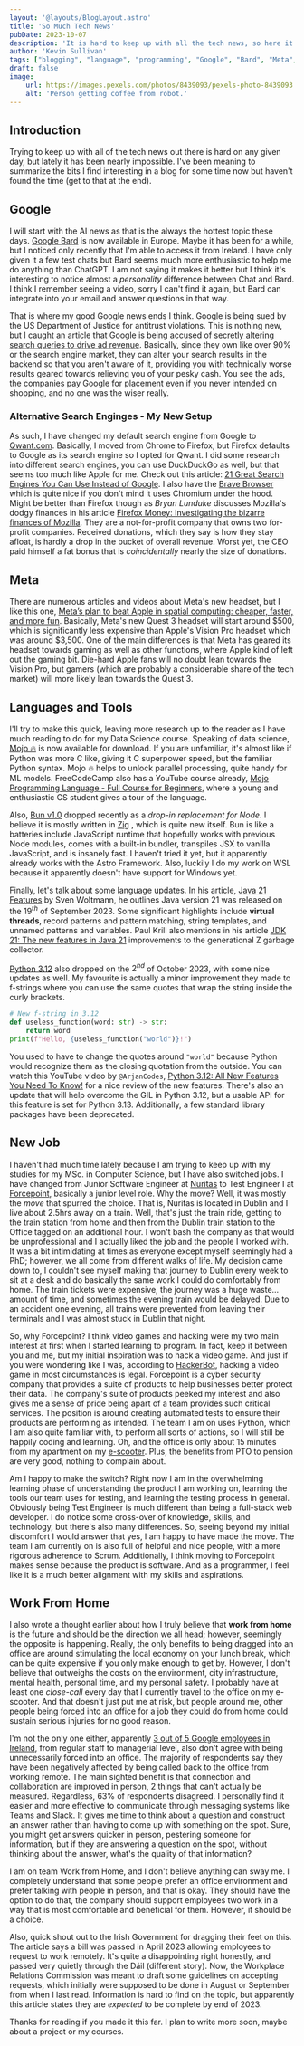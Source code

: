 ```yaml
---
layout: '@layouts/BlogLayout.astro'
title: 'So Much Tech News'
pubDate: 2023-10-07
description: 'It is hard to keep up with all the tech news, so here it is all at once. From Bard and Meta, to Mojo and Python. Many updates all at once!'
author: 'Kevin Sullivan'
tags: ["blogging", "language", "programming", "Google", "Bard", "Meta", "VR", "virtual reality", "AI", "Python", "Mojo", "Java", "Bun", "Nuritas", "Forcepoint", "WFH", "work from home", "remote work"]
draft: false
image:
    url: https://images.pexels.com/photos/8439093/pexels-photo-8439093.jpeg?auto=compress&cs=tinysrgb&w=1260&h=750&dpr=1
    alt: 'Person getting coffee from robot.'
---
```


## Introduction

Trying to keep up with all of the tech news out there is hard on any given day, but lately it has been nearly impossible. I've been meaning to summarize the bits I find interesting in a blog for some time now but haven't found the time (get to that at the end).


## Google

I will start with the AI news as that is the always the hottest topic these days. [Google Bard](https://bard.google.com/chat) is now available in Europe. Maybe it has been for a while, but I noticed only recently that I'm able to access it from Ireland. I have only given it a few test chats but Bard seems much more enthusiastic to help me do anything than ChatGPT. I am not saying it makes it better but I think it's interesting to notice almost a _personality_ difference between Chat and Bard. I think I remember seeing a video, sorry I can't find it again, but Bard can integrate into your email and answer questions in that way.

That is where my good Google news ends I think. Google is being sued by the US Department of Justice for antitrust violations. This is nothing new, but I caught an article that Google is being accused of [secretly altering search queries to drive ad revenue](https://www.techdirt.com/2023/10/04/google-accused-of-secretly-altering-search-queries-to-drive-more-ads-and-sales/). Basically, since they own like over 90% or the search engine market, they can alter your search results in the backend so that you aren't aware of it, providing you with technically worse results geared towards relieving you of your pesky cash. You see the ads, the companies pay Google for placement even if you never intended on shopping, and no one was the wiser really. 

### Alternative Search Enginges - My New Setup

As such, I have changed my default search engine from Google to [Qwant.com](https://www.qwant.com/). Basically, I moved from Chrome to Firefox, but Firefox defaults to Google as its search engine so I opted for Qwant. I did some research into different search engines, you can use DuckDuckGo as well, but that seems too much like Apple for me. Check out this article: [21 Great Search Engines You Can Use Instead of Google](https://www.searchenginejournal.com/alternative-search-engines/271409/#close). I also have the [Brave Browser](https://brave.com/) which is quite nice if you don't mind it uses Chromium under the hood. Might be better than Firefox though as _Bryan Lunduke_ discusses Mozilla's dodgy finances in his article [Firefox Money: Investigating the bizarre finances of Mozilla](https://lunduke.locals.com/post/4387539/firefox-money-investigating-the-bizarre-finances-of-mozilla). They are a not-for-profit company that owns two for-profit companies. Received donations, which they say is how they stay afloat, is hardly a drop in the bucket of overall revenue. Worst yet, the CEO paid himself a fat bonus that is _coincidentally_ nearly the size of donations. 

## Meta

There are numerous articles and videos about Meta's new headset, but I like this one, [Meta’s plan to beat Apple in spatial computing: cheaper, faster, and more fun](https://www.fastcompany.com/90959652/metas-plan-to-beat-apple-in-spatial-computing-cheaper-faster-and-more-fun). Basically, Meta's new Quest 3 headset will start around $500, which is significantly less expensive than Apple's Vision Pro headset which was around $3,500. One of the main differences is that Meta has geared its headset towards gaming as well as other functions, where Apple kind of left out the gaming bit. Die-hard Apple fans will no doubt lean towards the Vision Pro, but gamers (which are probably a considerable share of the tech market) will more likely lean towards the Quest 3. 

## Languages and Tools

I'll try to make this quick, leaving more research up to the reader as I have much reading to do for my Data Science course. Speaking of data science, [Mojo 🔥](https://www.modular.com/mojo) is now available for download. If you are unfamiliar, it's almost like if Python was more C like, giving it C superpower speed, but the familiar Python syntax. Mojo 🔥 helps to unlock parallel processing, quite handy for ML models. FreeCodeCamp also has a YouTube course already, [Mojo Programming Language - Full Course for Beginners](https://youtu.be/5Sm9IVMet9c?si=L9Z6ih1kEPcUdWuG), where a young and enthusiastic CS student gives a tour of the language. 

Also, [Bun v1.0](https://bun.sh/) dropped recently as a _drop-in replacement for Node_. I believe it is mostly written in [Zig](https://ziglang.org/) , which is quite new itself. Bun is like a batteries include JavaScript runtime that hopefully works with previous Node modules, comes with a built-in bundler, transpiles JSX to vanilla JavaScript, and is insanely fast. I haven't tried it yet, but it apparently already works with the Astro Framework. Also, luckily I do my work on WSL because it apparently doesn't have support for Windows yet. 

Finally, let's talk about some language updates. In his article, [Java 21 Features](https://www.happycoders.eu/java/java-21-features/) by Sven Woltmann, he outlines Java version 21 was released on the $19^{th}$ of September 2023. Some significant highlights include **virtual threads**, record patterns and pattern matching, string templates, and unnamed patterns and variables. Paul Krill also mentions in his article [JDK 21: The new features in Java 21](https://www.infoworld.com/article/3689880/jdk-21-the-new-features-in-java-21.html) improvements to the generational Z garbage collector.

[Python 3.12](https://docs.python.org/3.12/whatsnew/3.12.html) also dropped on the $2^{nd}$ of October 2023, with some nice updates as well. My favourite is actually a minor improvement they made to f-strings where you can use the same quotes that wrap the string inside the curly brackets. 

```python
# New f-string in 3.12
def useless_function(word: str) -> str:
	return word
print(f"Hello, {useless_function("world")}!")
```

You used to have to change the quotes around `"world"` because Python would recognize them as the closing quotation from the outside. You can watch this YouTube video by `@ArjanCodes`, [Python 3.12: All New Features You Need To Know!](https://youtu.be/udHmeAmOlbI?si=-YQDXTzpwUNFjwZN) for a nice review of the new features. There's also an update that will help overcome the GIL in Python 3.12, but a usable API for this feature is set for Python 3.13. Additionally, a few standard library packages have been deprecated. 

## New Job

I haven't had much time lately because I am trying to keep up with my studies for my MSc. in Computer Science, but I have also switched jobs. I have changed from Junior Software Engineer at [Nuritas](https://nuritas.com/) to Test Engineer I at [Forcepoint](https://www.forcepoint.com/), basically a junior level role. Why the move? Well, it was mostly the _move_ that spurred the choice. That is, Nuritas is located in Dublin and I live about 2.5hrs away on a train. Well, that's just the train ride, getting to the train station from home and then from the Dublin train station to the Office tagged on an additional hour. I won't bash the company as that would be unprofessional and I actually liked the job and the people I worked with. It was a bit intimidating at times as everyone except myself seemingly had a PhD; however, we all come from different walks of life. My decision came down to, I couldn't see myself making that journey to Dublin every week to sit at a desk and do basically the same work I could do comfortably from home. The train tickets were expensive, the journey was a huge waste... amount of time, and sometimes the evening train would be delayed. Due to an accident one evening, all trains were prevented from leaving their terminals and I was almost stuck in Dublin that night. 

So, why Forcepoint? I think video games and hacking were my two main interest at first when I started learning to program. In fact, keep it between you and me, but my initial inspiration was to hack a video game. And just if you were wondering like I was, according to [HackerBot](https://hackerbot.net/faq/54-are-game-hacks-legal), hacking a video game in most circumstances is legal. Forcepoint is a cyber security company that provides a suite of products to help businesses better protect their data. The company's suite of products peeked my interest and also gives me a sense of pride being apart of a team provides such critical services. The position is around creating automated tests to ensure their products are performing as intended. The team I am on uses Python, which I am also quite familiar with, to perform all sorts of actions, so I will still be happily coding and learning. Oh, and the office is only about 15 minutes from my apartment on my [e-scooter](https://shopeu.niu.com/products/niu-kqi3-pro-electric-kick-scooter-for-adults-fr-version?variant=43133477978359). Plus, the benefits from PTO to pension are very good, nothing to complain about. 

Am I happy to make the switch? Right now I am in the overwhelming learning phase of understanding the product I am working on, learning the tools our team uses for testing, and learning the testing process in general. Obviously being Test Engineer is much different than being a full-stack web developer. I do notice some cross-over of knowledge, skills, and technology, but there's also many differences. So, seeing beyond my initial discomfort I would answer that yes, I am happy to have made the move. The team I am currently on is also full of helpful and nice people, with a more rigorous adherence to Scrum. Additionally, I think moving to Forcepoint makes sense because the product is software. And as a programmer, I feel like it is a much better alignment with my skills and aspirations. 

## Work From Home

I also wrote a thought earlier about how I truly believe that **work from home** is the future and should be the direction we all head; however, seemingly the opposite is happening. Really, the only benefits to being dragged into an office are around stimulating the local economy on your lunch break, which can be quite expensive if you only make enough to get by. However, I don't believe that outweighs the costs on the environment, city infrastructure, mental health, personal time, and my personal safety. I probably have at least one _close-call_ every day that I currently travel to the office on my e-scooter. And that doesn't just put me at risk, but people around me, other people being forced into an office for a job they could do from home could sustain serious injuries for no good reason. 

I'm not the only one either, apparently [3 out of 5 Google employees in Ireland](https://www.businesspost.ie/news/three-in-five-google-staff-may-submit-legal-request-to-work-from-home/), from regular staff to managerial level, also don't agree with being unnecessarily forced into an office. The majority of respondents say they have been negatively affected by being called back to the office from working remote. The main sighted benefit is that connection and collaboration are improved in person, 2 things that can't actually be measured. Regardless, 63% of respondents disagreed. I personally find it easier and more effective to communicate through messaging systems like Teams and Slack. It gives me time to think about a question and construct an answer rather than having to come up with something on the spot. Sure, you might get answers quicker in person, pestering someone for information, but if they are answering a question on the spot, without thinking about the answer, what's the quality of that information? 

I am on team Work from Home, and I don't believe anything can sway me. I completely understand that some people prefer an office environment and prefer talking with people in person, and that is okay. They should have the option to do that, the company should support employees two work in a way that is most comfortable and beneficial for them. However, it should be a choice. 

Also, quick shout out to the Irish Government for dragging their feet on this. The article says a bill was passed in April 2023 allowing employees to request to work remotely. It's quite a disappointing right honestly, and passed very quietly through the Dáil (different story). Now, the Workplace Relations Commission was meant to draft some guidelines on accepting requests, which initially were supposed to be done in August or September from when I last read. Information is hard to find on the topic, but apparently this article states they are _expected_ to be complete by end of 2023. 

Thanks for reading if you made it this far. I plan to write more soon, maybe about a project or my courses. 
